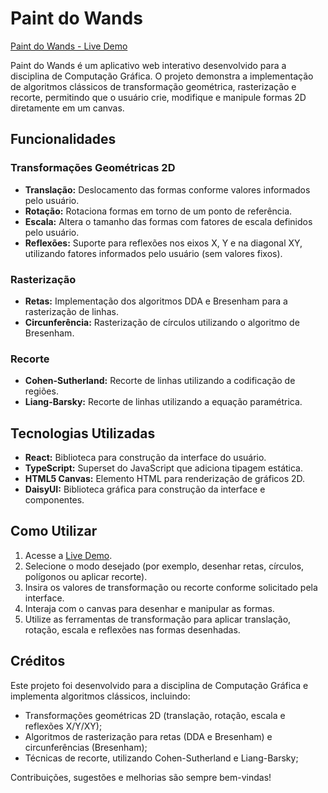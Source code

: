 # Paint do Wands

[Paint do Wands - Live Demo](https://paint-do-wands.vercel.app/)

Paint do Wands é um aplicativo web interativo desenvolvido para a disciplina de Computação Gráfica. O projeto demonstra a implementação de algoritmos clássicos de transformação geométrica, rasterização e recorte, permitindo que o usuário crie, modifique e manipule formas 2D diretamente em um canvas.

## Funcionalidades

### Transformações Geométricas 2D
- **Translação:** Deslocamento das formas conforme valores informados pelo usuário.
- **Rotação:** Rotaciona formas em torno de um ponto de referência.
- **Escala:** Altera o tamanho das formas com fatores de escala definidos pelo usuário.
- **Reflexões:** Suporte para reflexões nos eixos X, Y e na diagonal XY, utilizando fatores informados pelo usuário (sem valores fixos).

### Rasterização
- **Retas:** Implementação dos algoritmos DDA e Bresenham para a rasterização de linhas.
- **Circunferência:** Rasterização de círculos utilizando o algoritmo de Bresenham.

### Recorte
- **Cohen-Sutherland:** Recorte de linhas utilizando a codificação de regiões.
- **Liang-Barsky:** Recorte de linhas utilizando a equação paramétrica.

## Tecnologias Utilizadas

- **React:** Biblioteca para construção da interface do usuário.
- **TypeScript:** Superset do JavaScript que adiciona tipagem estática.
- **HTML5 Canvas:** Elemento HTML para renderização de gráficos 2D.
- **DaisyUI:** Biblioteca gráfica para construção da interface e componentes.

## Como Utilizar

1. Acesse a [Live Demo](https://paint-do-wands.vercel.app/).
2. Selecione o modo desejado (por exemplo, desenhar retas, círculos, polígonos ou aplicar recorte).
3. Insira os valores de transformação ou recorte conforme solicitado pela interface.
4. Interaja com o canvas para desenhar e manipular as formas.
5. Utilize as ferramentas de transformação para aplicar translação, rotação, escala e reflexões nas formas desenhadas.

## Créditos
Este projeto foi desenvolvido para a disciplina de Computação Gráfica e implementa algoritmos clássicos, incluindo:

- Transformações geométricas 2D (translação, rotação, escala e reflexões X/Y/XY);
- Algoritmos de rasterização para retas (DDA e Bresenham) e circunferências (Bresenham);
- Técnicas de recorte, utilizando Cohen-Sutherland e Liang-Barsky;

Contribuições, sugestões e melhorias são sempre bem-vindas!

